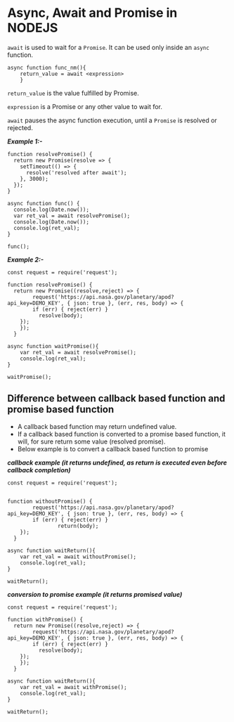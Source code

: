 # Async, Await and Promise in NODEJS

```await``` is used to wait for a ```Promise```. It can be used only inside an ```async``` function.

```nodejs
async function func_nm(){
    return_value = await <expression>
    }
```

```return_value``` is the value fulfilled by Promise.

```expression``` is a Promise or any other value to wait for.

```await``` pauses the async function execution, until a ```Promise``` is resolved or rejected.

***Example 1:-***

```nodejs
function resolvePromise() {
  return new Promise(resolve => {
    setTimeout(() => {
      resolve('resolved after await');
    }, 3000);
  });
}

async function func() {
  console.log(Date.now());
  var ret_val = await resolvePromise();
  console.log(Date.now());
  console.log(ret_val);
}

func();
```

***Example 2:-***

```nodejs
const request = require('request');

function resolvePromise() {
  return new Promise((resolve,reject) => {
        request('https://api.nasa.gov/planetary/apod?api_key=DEMO_KEY', { json: true }, (err, res, body) => {
        if (err) { reject(err) }
          resolve(body);
    });
    });
  }

async function waitPromise(){
    var ret_val = await resolvePromise();
    console.log(ret_val);
}

waitPromise();
```

## Difference between callback based function and promise based function

- A callback based function may return undefined value.
- If a callback based function is converted to a promise based function, it will, for sure return some value (resolved promise).
- Below example is to convert a callback based function to promise

***callback example (it returns undefined, as return is executed even before callback completion)***

```nodejs
const request = require('request');


function withoutPromise() {
        request('https://api.nasa.gov/planetary/apod?api_key=DEMO_KEY', { json: true }, (err, res, body) => {
        if (err) { reject(err) }
                return(body);
    });
  }

async function waitReturn(){
    var ret_val = await withoutPromise();
    console.log(ret_val);
}

waitReturn();
```

***conversion to promise example (it returns promised value)***

```nodejs
const request = require('request');

function withPromise() {
  return new Promise((resolve,reject) => {
        request('https://api.nasa.gov/planetary/apod?api_key=DEMO_KEY', { json: true }, (err, res, body) => {
        if (err) { reject(err) }
          resolve(body);
    });
    });
  }

async function waitReturn(){
    var ret_val = await withPromise();
    console.log(ret_val);
}

waitReturn();
```
